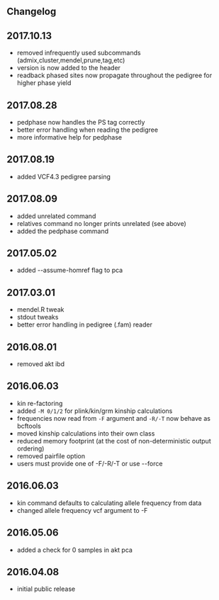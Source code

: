 ## Changelog

## 2017.10.13
* removed infrequently used subcommands (admix,cluster,mendel,prune,tag,etc)
* version is now added to the header
* readback phased sites now propagate throughout the pedigree for higher phase yield

## 2017.08.28
* pedphase now handles the PS tag correctly
* better error handling when reading the pedigree
* more informative help for pedphase

## 2017.08.19
* added VCF4.3 pedigree parsing

## 2017.08.09
* added unrelated command
* relatives command no longer prints unrelated (see above)
* added the pedphase command

## 2017.05.02
* added --assume-homref flag to pca

## 2017.03.01
* mendel.R tweak
* stdout tweaks	
* better error handling in pedigree (.fam) reader

## 2016.08.01
* removed akt ibd

## 2016.06.03
* kin re-factoring
 * added `-M 0/1/2` for plink/kin/grm kinship calculations
 * frequencies now read from `-F` argument and `-R/-T` now behave as bcftools
 * moved kinship calculations into their own class
 * reduced memory footprint (at the cost of non-deterministic output ordering)
 * removed pairfile option
 * users must provide one of -F/-R/-T or use --force

## 2016.06.03
* kin command defaults to calculating allele frequency from data
* changed allele frequency vcf argument to -F

## 2016.05.06
* added a check for 0 samples in akt pca

## 2016.04.08
* initial public release

